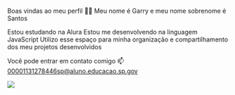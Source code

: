 Boas vindas ao meu perfil 💙💙
Meu nome é Garry e meu nome sobrenome é Santos

Estou estudando na Alura
Estou me desenvolvendo na linguagem JavaScript
Utilizo esse espaço para minha organização e compartilhamento dos meu projetos desenvolvidos

Você pode entrar em contato comigo 📫
00001131278446sp@aluno.educacao.sp.gov
<!--
**Garrysantoss/GarrysanVocê pode entrar em contato comigo 📫
00001131278446sp@aluno.educacao.sp.gov.br
** is a ✨ _special_ ✨ repository because its `README.md` (this file) appears on your GitHub profile.

Here are some ideas to get you started:

- 🔭 I’m currently working on ...
- 🌱 I’m currently learning ...
- 👯 I’m looking to collaborate on ...
- 🤔 I’m looking for help with ...
- 💬 Ask me about ...
- 📫 How to reach me: ...
- 😄 Pronouns: ...
- ⚡ Fun fact: ...
-->
![](link)
